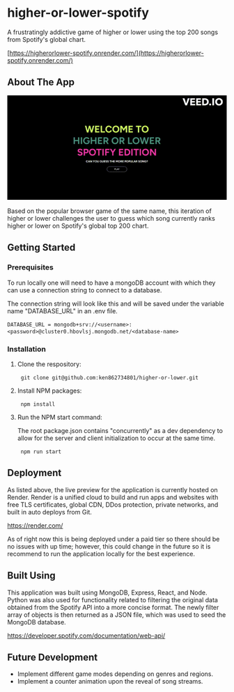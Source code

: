 # higher-or-lower-spotify
A frustratingly addictive game of higher or lower using the top 200 songs from Spotify's global chart.

[https://higherorlower-spotify.onrender.com/](https://higherorlower-spotify.onrender.com/)

## About The App
<img src="assets/images/higher-or-lower-spotify-edition.gif">

Based on the popular browser game of the same name, this iteration of higher or lower challenges the user to guess which song currently ranks higher or lower on Spotify's global top 200 chart.

## Getting Started

### Prerequisites
To run locally one will need to have a mongoDB account with which they can use a connection string to connect to a database.

The connection string will look like this and will be saved under the variable name "DATABASE_URL" in an .env file.

    DATABASE_URL = mongodb+srv://<username>:<password>@cluster0.hbovlsj.mongodb.net/<database-name>

### Installation
1. Clone the respository:

        git clone git@github.com:ken862734801/higher-or-lower.git

2. Install NPM packages:

        npm install

3. Run the NPM start command:

    The root package.json contains "concurrently" as a dev dependency to allow for the server and client initialization to occur at the same time. 

        npm run start

## Deployment

As listed above, the live preview for the application is currently hosted on Render. Render is a unified cloud to build and run apps and websites with free TLS certificates, global CDN, DDos protection, private networks, and built in auto deploys from Git. 

https://render.com/

As of right now this is being deployed under a paid tier so there should be no issues with up time; however, this could change in the future so it is recommend to run the application locally for the best experience.

## Built Using

This application was built using MongoDB, Express, React, and Node. Python was also used for functionality related to filtering the original data obtained from the Spotify API into a more concise format. The newly filter array of objects is then returned as a JSON file, which was used to seed the MongoDB database. 

https://developer.spotify.com/documentation/web-api/

## Future Development

- Implement different game modes depending on genres and regions.
- Implement a counter animation upon the reveal of song streams.
